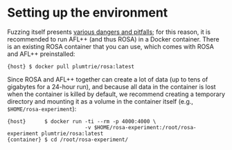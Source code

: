 # Setting up the environment
Fuzzing itself presents [various dangers and
pitfalls](https://aflplus.plus/docs/fuzzing_in_depth/#0-common-sense-risks); for this reason, it is
recommended to run AFL++ (and thus ROSA) in a Docker container. There is an existing ROSA container
that you can use, which comes with ROSA and AFL++ preinstalled:
```console
{host} $ docker pull plumtrie/rosa:latest
```

Since ROSA and AFL++ together can create a lot of data (up to tens of gigabytes for a 24-hour
run), and because all data in the container is lost when the container is killed by default, we
recommend creating a temporary directory and mounting it as a volume in the container itself (e.g.,
`$HOME/rosa-experiment`):

```console
{host}      $ docker run -ti --rm -p 4000:4000 \
                         -v $HOME/rosa-experiment:/root/rosa-experiment plumtrie/rosa:latest
{container} $ cd /root/rosa-experiment/
```
